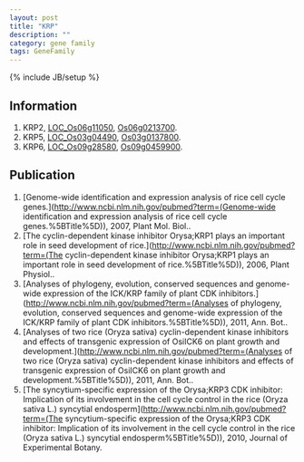 ```yaml
---
layout: post
title: "KRP"
description: ""
category: gene family
tags: GeneFamily
---
```

{% include JB/setup %}

## Information
1. KRP2, [LOC_Os06g11050](http://rice.plantbiology.msu.edu/cgi-bin/ORF_infopage.cgi?orf=LOC_Os06g11050), [Os06g0213700](http://rapdb.dna.affrc.go.jp/viewer/gbrowse_details/irgsp1?name=Os06g0213700).
2. KRP5, [LOC_Os03g04490](http://rice.plantbiology.msu.edu/cgi-bin/ORF_infopage.cgi?orf=LOC_Os03g04490), [Os03g0137800](http://rapdb.dna.affrc.go.jp/viewer/gbrowse_details/irgsp1?name=Os03g0137800).
3. KRP6, [LOC_Os09g28580](http://rice.plantbiology.msu.edu/cgi-bin/ORF_infopage.cgi?orf=LOC_Os09g28580), [Os09g0459900](http://rapdb.dna.affrc.go.jp/viewer/gbrowse_details/irgsp1?name=Os09g0459900).

## Publication
1. [Genome-wide identification and expression analysis of rice cell cycle genes.](http://www.ncbi.nlm.nih.gov/pubmed?term=(Genome-wide identification and expression analysis of rice cell cycle genes.%5BTitle%5D)), 2007, Plant Mol. Biol..
2. [The cyclin-dependent kinase inhibitor Orysa;KRP1 plays an important role in seed development of rice.](http://www.ncbi.nlm.nih.gov/pubmed?term=(The cyclin-dependent kinase inhibitor Orysa;KRP1 plays an important role in seed development of rice.%5BTitle%5D)), 2006, Plant Physiol..
3. [Analyses of phylogeny, evolution, conserved sequences and genome-wide expression of the ICK/KRP family of plant CDK inhibitors.](http://www.ncbi.nlm.nih.gov/pubmed?term=(Analyses of phylogeny, evolution, conserved sequences and genome-wide expression of the ICK/KRP family of plant CDK inhibitors.%5BTitle%5D)), 2011, Ann. Bot..
4. [Analyses of two rice (Oryza sativa) cyclin-dependent kinase inhibitors and effects of transgenic expression of OsiICK6 on plant growth and development.](http://www.ncbi.nlm.nih.gov/pubmed?term=(Analyses of two rice (Oryza sativa) cyclin-dependent kinase inhibitors and effects of transgenic expression of OsiICK6 on plant growth and development.%5BTitle%5D)), 2011, Ann. Bot..
5. [The syncytium-specific expression of the Orysa;KRP3 CDK inhibitor: Implication of its involvement in the cell cycle control in the rice (Oryza sativa L.) syncytial endosperm](http://www.ncbi.nlm.nih.gov/pubmed?term=(The syncytium-specific expression of the Orysa;KRP3 CDK inhibitor: Implication of its involvement in the cell cycle control in the rice (Oryza sativa L.) syncytial endosperm%5BTitle%5D)), 2010, Journal of Experimental Botany.



